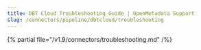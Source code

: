 ```yaml
---
title: DBT Cloud Troubleshooting Guide | OpenMetadata Support
slug: /connectors/pipeline/dbtcloud/troubleshooting
---
```


{% partial file="/v1.9/connectors/troubleshooting.md" /%}
